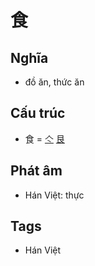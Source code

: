 # 食

## Nghĩa

* đồ ăn, thức ăn

## Cấu trúc
* 食 = [亽](亽.md) [艮](艮.md)

## Phát âm

* Hán Việt: thực

## Tags
* Hán Việt

<script>window.HANZI_FIELD='食';</script>
